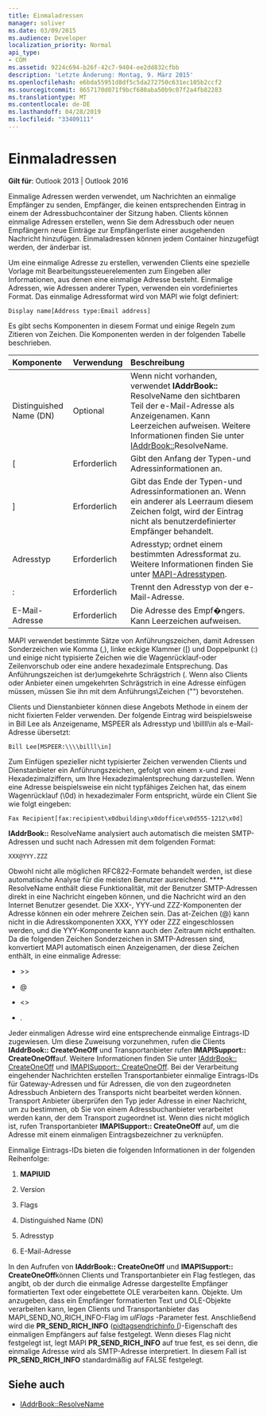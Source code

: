 ```yaml
---
title: Einmaladressen
manager: soliver
ms.date: 03/09/2015
ms.audience: Developer
localization_priority: Normal
api_type:
- COM
ms.assetid: 9224c694-b26f-42c7-9404-ee2dd832cfbb
description: 'Letzte Änderung: Montag, 9. März 2015'
ms.openlocfilehash: e6bda55951d8df5c5da272750c631ec105b2ccf2
ms.sourcegitcommit: 8657170d071f9bcf680aba50b9c07f2a4fb82283
ms.translationtype: MT
ms.contentlocale: de-DE
ms.lasthandoff: 04/28/2019
ms.locfileid: "33409111"
---
```

# <a name="one-off-addresses"></a>Einmaladressen

**Gilt für**: Outlook 2013 | Outlook 2016 
  
Einmalige Adressen werden verwendet, um Nachrichten an einmalige Empfänger zu senden, Empfänger, die keinen entsprechenden Eintrag in einem der Adressbuchcontainer der Sitzung haben. Clients können einmalige Adressen erstellen, wenn Sie dem Adressbuch oder neuen Empfängern neue Einträge zur Empfängerliste einer ausgehenden Nachricht hinzufügen. Einmaladressen können jedem Container hinzugefügt werden, der änderbar ist.
  
Um eine einmalige Adresse zu erstellen, verwenden Clients eine spezielle Vorlage mit Bearbeitungssteuerelementen zum Eingeben aller Informationen, aus denen eine einmalige Adresse besteht. Einmalige Adressen, wie Adressen anderer Typen, verwenden ein vordefiniertes Format. Das einmalige Adressformat wird von MAPI wie folgt definiert:
  
`Display name[Address type:Email address]`
  
Es gibt sechs Komponenten in diesem Format und einige Regeln zum Zitieren von Zeichen. Die Komponenten werden in der folgenden Tabelle beschrieben.
  
|**Komponente**|**Verwendung**|**Beschreibung**|
|:-----|:-----|:-----|
|Distinguished Name (DN)  <br/> |Optional  <br/> |Wenn nicht vorhanden, verwendet **IAddrBook::** ResolveName den sichtbaren Teil der e-Mail-Adresse als Anzeigenamen. Kann Leerzeichen aufweisen. Weitere Informationen finden Sie unter [IAddrBook::](iaddrbook-resolvename.md)ResolveName.  <br/> |
|[  <br/> |Erforderlich  <br/> |Gibt den Anfang der Typen-und Adressinformationen an.  <br/> |
|]  <br/> |Erforderlich  <br/> |Gibt das Ende der Typen-und Adressinformationen an. Wenn ein anderer als Leerraum diesem Zeichen folgt, wird der Eintrag nicht als benutzerdefinierter Empfänger behandelt.  <br/> |
|Adresstyp  <br/> |Erforderlich  <br/> |Adresstyp; ordnet einem bestimmten Adressformat zu. Weitere Informationen finden Sie unter [MAPI-Adresstypen](mapi-address-types.md).  <br/> |
|:  <br/> |Erforderlich  <br/> |Trennt den Adresstyp von der e-Mail-Adresse.  <br/> |
|E-Mail-Adresse  <br/> |Erforderlich  <br/> |Die Adresse des Empf�ngers. Kann Leerzeichen aufweisen.  <br/> |
   
MAPI verwendet bestimmte Sätze von Anführungszeichen, damit Adressen Sonderzeichen wie Komma (,), linke eckige Klammer ([) und Doppelpunkt (:) und einige nicht typisierte Zeichen wie die Wagenrücklauf-oder Zeilenvorschub oder eine andere hexadezimale Entsprechung. Das Anführungszeichen ist der\)umgekehrte Schrägstrich (. Wenn also Clients oder Anbieter einen umgekehrten Schrägstrich in eine Adresse einfügen müssen, müssen Sie ihn mit dem Anführungs\\Zeichen ("") bevorstehen.
  
Clients und Dienstanbieter können diese Angebots Methode in einem der nicht fixierten Felder verwenden. Der folgende Eintrag wird beispielsweise in Bill Lee als Anzeigename, MSPEER als Adresstyp und \\billll\in als e-Mail-Adresse übersetzt:
  
`Bill Lee[MSPEER:\\\\billl\in]`

Zum Einfügen spezieller nicht typisierter Zeichen verwenden Clients und Dienstanbieter ein Anführungszeichen, gefolgt von einem x-und zwei Hexadezimalziffern, um Ihre Hexadezimalentsprechung darzustellen. Wenn eine Adresse beispielsweise ein nicht typfähiges Zeichen hat, das einem Wagenrücklauf (\0d) in hexadezimaler Form entspricht, würde ein Client Sie wie folgt eingeben:
  
`Fax Recipient[fax:recipient\x0dbuilding\x0doffice\x0d555-1212\x0d]`

**IAddrBook::** ResolveName analysiert auch automatisch die meisten SMTP-Adressen und sucht nach Adressen mit dem folgenden Format: 
  
`XXX@YYY.ZZZ`

Obwohl nicht alle möglichen RFC822-Formate behandelt werden, ist diese automatische Analyse für die meisten Benutzer ausreichend. **** ResolveName enthält diese Funktionalität, mit der Benutzer SMTP-Adressen direkt in eine Nachricht eingeben können, und die Nachricht wird an den Internet Benutzer gesendet. Die XXX-, YYY-und ZZZ-Komponenten der Adresse können ein oder mehrere Zeichen sein. Das at-Zeichen (@) kann nicht in die Adresskomponenten XXX, YYY oder ZZZ eingeschlossen werden, und die YYY-Komponente kann auch den Zeitraum nicht enthalten. Da die folgenden Zeichen Sonderzeichen in SMTP-Adressen sind, konvertiert MAPI automatisch einen Anzeigenamen, der diese Zeichen enthält, in eine einmalige Adresse: 
  
- \>\>
    
- @
    
- \<\>
    
- .
    
Jeder einmaligen Adresse wird eine entsprechende einmalige Eintrags-ID zugewiesen. Um diese Zuweisung vorzunehmen, rufen die Clients **IAddrBook:: CreateOneOff** und Transportanbieter rufen **IMAPISupport:: CreateOneOff**auf. Weitere Informationen finden Sie unter [IAddrBook:: CreateOneOff](iaddrbook-createoneoff.md) und [IMAPISupport:: CreateOneOff](imapisupport-createoneoff.md). Bei der Verarbeitung eingehender Nachrichten erstellen Transportanbieter einmalige Eintrags-IDs für Gateway-Adressen und für Adressen, die von den zugeordneten Adressbuch Anbietern des Transports nicht bearbeitet werden können. Transport Anbieter überprüfen den Typ jeder Adresse in einer Nachricht, um zu bestimmen, ob Sie von einem Adressbuchanbieter verarbeitet werden kann, der dem Transport zugeordnet ist. Wenn dies nicht möglich ist, rufen Transportanbieter **IMAPISupport:: CreateOneOff** auf, um die Adresse mit einem einmaligen Eintragsbezeichner zu verknüpfen. 
  
Einmalige Eintrags-IDs bieten die folgenden Informationen in der folgenden Reihenfolge:
  
1. **MAPIUID**
    
2. Version
    
3. Flags
    
4. Distinguished Name (DN)
    
5. Adresstyp
    
6. E-Mail-Adresse
    
In den Aufrufen von **IAddrBook:: CreateOneOff** und **IMAPISupport:: CreateOneOff**können Clients und Transportanbieter ein Flag festlegen, das angibt, ob der durch die einmalige Adresse dargestellte Empfänger formatierten Text oder eingebettete OLE verarbeiten kann. Objekte. Um anzugeben, dass ein Empfänger formatierten Text und OLE-Objekte verarbeiten kann, legen Clients und Transportanbieter das MAPI_SEND_NO_RICH_INFO-Flag im _ulFlags_ -Parameter fest. Anschließend wird die **PR_SEND_RICH_INFO** ([pidtagsendrichinfo (](pidtagsendrichinfo-canonical-property.md))-Eigenschaft des einmaligen Empfängers auf false festgelegt. Wenn dieses Flag nicht festgelegt ist, legt MAPI **PR_SEND_RICH_INFO** auf true fest, es sei denn, die einmalige Adresse wird als SMTP-Adresse interpretiert. In diesem Fall ist **PR_SEND_RICH_INFO** standardmäßig auf FALSE festgelegt. 
  
## <a name="see-also"></a>Siehe auch

- [IAddrBook::ResolveName](iaddrbook-resolvename.md)

